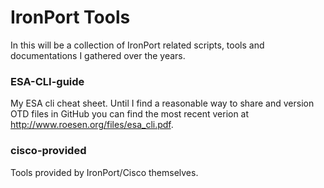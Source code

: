 # IronPort Tools

In this will be a collection of IronPort related scripts, tools and documentations I gathered over the years.

### ESA-CLI-guide
My ESA cli cheat sheet. Until I find a reasonable way to share and version OTD files in GitHub you can find the most recent verion at http://www.roesen.org/files/esa_cli.pdf.

### cisco-provided
Tools provided by IronPort/Cisco themselves.
